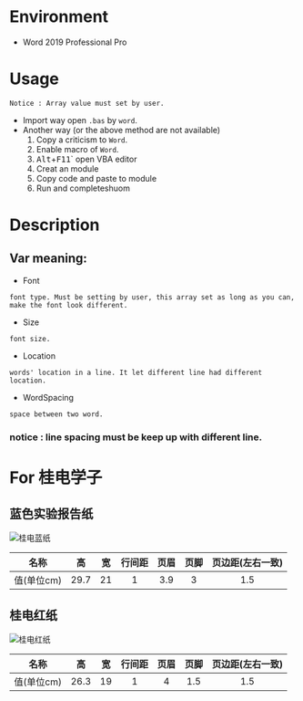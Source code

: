 # Environment
- Word 2019 Professional Pro

# Usage
    Notice : Array value must set by user. 
- Import way
    open `.bas` by `word`.
- Another way (or the above method are not available)
    1. Copy a criticism to `Word`.
    2. Enable macro of `Word`.
    3. <kbd>Alt</kbd>+<kbd>F11</kbd>` open VBA editor
    4. Creat an module
    5. Copy code and paste to module
    6. Run and completeshuom 


# Description
## Var meaning:
- Font
```
font type. Must be setting by user, this array set as long as you can, make the font look different.
```
- Size
```
font size.
```
- Location
```
words' location in a line. It let different line had different location.
```
- WordSpacing 
```
space between two word.
```
### notice : line spacing must be keep up with different line.

# For 桂电学子
## 蓝色实验报告纸
![桂电蓝纸](img/blue.png)  

|名称|高|宽|行间距|页眉|页脚|页边距(左右一致)|   
|:----:|:----:|:----:|:----:|:----:|:----:|:----:|  
|值(单位cm)|29.7|21|1|3.9|3|1.5|  

## 桂电红纸
![桂电红纸](img/red.png)  

|名称|高|宽|行间距|页眉|页脚|页边距(左右一致)|   
|:----:|:----:|:----:|:----:|:----:|:----:|:----:|  
|值(单位cm)|26.3|19|1|4|1.5|1.5|  

